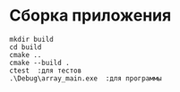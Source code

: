 # Сборка приложения
```
mkdir build
cd build
cmake ..
cmake --build .
ctest  :для тестов
.\Debug\array_main.exe  :для программы
```
